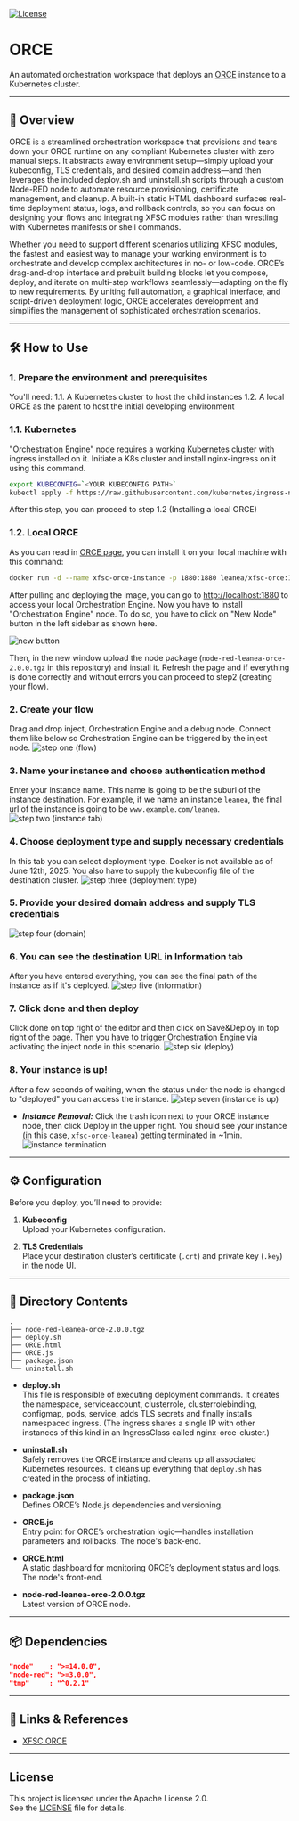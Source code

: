 [![License](https://img.shields.io/badge/License-Apache_2.0-blue.svg)](../LICENSE)

# ORCE

An automated orchestration workspace that deploys an [ORCE](https://github.com/eclipse-xfsc/orchestration-engine)  instance to a Kubernetes cluster.

---

## 🚀 Overview

ORCE is a streamlined orchestration workspace that provisions and tears down your ORCE runtime on any compliant Kubernetes cluster with zero manual steps. It abstracts away environment setup—simply upload your kubeconfig, TLS credentials, and desired domain address—and then leverages the included deploy.sh and uninstall.sh scripts through a custom Node-RED node to automate resource provisioning, certificate management, and cleanup. A built-in static HTML dashboard surfaces real‐time deployment status, logs, and rollback controls, so you can focus on designing your flows and integrating XFSC modules rather than wrestling with Kubernetes manifests or shell commands.

Whether you need to support different scenarios utilizing XFSC modules, the fastest and easiest way to manage your working environment is to orchestrate and develop complex architectures in no- or low-code. ORCE’s drag-and-drop interface and prebuilt building blocks let you compose, deploy, and iterate on multi-step workflows seamlessly—adapting on the fly to new requirements. By uniting full automation, a graphical interface, and script-driven deployment logic, ORCE accelerates development and simplifies the management of sophisticated orchestration scenarios.

---

## 🛠️ How to Use
### 1. Prepare the environment and prerequisites
You'll need:
1.1. A Kubernetes cluster to host the child instances
1.2. A local ORCE as the parent to host the initial developing environment
### 1.1. Kubernetes
"Orchestration Engine" node requires a working Kubernetes cluster with ingress installed on it. Initiate a K8s cluster and install nginx-ingress on it using this command.
```bash
export KUBECONFIG=`<YOUR KUBECONFIG PATH>`
kubectl apply -f https://raw.githubusercontent.com/kubernetes/ingress-nginx/controller-v1.12.3/deploy/static/provider/cloud/deploy.yaml
```
After this step, you can proceed to step 1.2 (Installing a local ORCE)
### 1.2. Local ORCE
As you can read in [ORCE page](https://github.com/eclipse-xfsc/orchestration-engine), you can install it on your local machine with this command:
```bash
docker run -d --name xfsc-orce-instance -p 1880:1880 leanea/xfsc-orce:1.0.8  # ORCE 1.0.8 latest as of June, 2025.
```
After pulling and deploying the image, you can go to [http://localhost:1880](http://localhost:1880) to access your local Orchestration Engine. Now you have to install "Orchestration Engine" node. To do so, you have to click on "New Node" button in the left sidebar as shown here.

![new button](./docImages/photo_2025-06-12_23-05-42.jpg?raw=true)

Then, in the new window upload the node package (`node-red-leanea-orce-2.0.0.tgz` in this repository) and install it. Refresh the page and if everything is done correctly and without errors you can proceed to step2 (creating your flow).
### 2. Create your flow
Drag and drop inject, Orchestration Engine and a debug node. Connect them like below so Orchestration Engine can be triggered by the inject node.
![step one (flow)](./docImages/photo_2_2025-06-12_15-30-18.jpg?raw=true)
### 3. Name your instance and choose authentication method
Enter your instance name. This name is going to be the suburl of the instance destination. For example, if we name an instance `leanea`, the final url of the instance is going to be `www.example.com/leanea`.
![step two (instance tab)](./docImages/photo_7_2025-06-12_15-30-18.jpg?raw=true)
### 4. Choose deployment type and supply necessary credentials
In this tab you can select deployment type. Docker is not available as of June 12th, 2025. You also have to supply the kubeconfig file of the destination cluster.
![step three (deployment type)](./docImages/photo_5_2025-06-12_15-30-18.jpg?raw=true)
### 5. Provide your desired domain address and supply TLS credentials
![step four (domain)](./docImages/photo_8_2025-06-12_15-30-18.jpg?raw=true)
### 6. You can see the destination URL in Information tab
After you have entered everything, you can see the final path of the instance as if it's deployed.
![step five (information)](./docImages/photo_1_2025-06-12_15-30-18.jpg?raw=true)
### 7. Click done and then deploy
Click done on top right of the editor and then click on Save&Deploy in top right of the page.
Then you have to trigger Orchestration Engine via activating the inject node in this scenario.
![step six (deploy)](./docImages/photo_4_2025-06-12_15-30-18.jpg?raw=true)
### 8. Your instance is up!
After a few seconds of waiting, when the status under the node is changed to "deployed" you can access the instance.
![step seven (instance is up)](./docImages/photo_3_2025-06-12_15-30-18.jpg?raw=true)

- ***Instance Removal:*** Click the trash icon next to your ORCE instance node, then click Deploy in the upper right. You should see your instance (in this case, `xfsc-orce-leanea`) getting terminated in ~1min.
![instance termination](./docImages/terminating.jpg?raw=true)

---

## ⚙️ Configuration

Before you deploy, you’ll need to provide:

1. **Kubeconfig**  
   Upload your Kubernetes configuration.

2. **TLS Credentials**  
   Place your destination cluster’s certificate (`.crt`) and private key (`.key`) in the node UI.

---

## 📁 Directory Contents
```
.
├── node-red-leanea-orce-2.0.0.tgz
├── deploy.sh
├── ORCE.html
├── ORCE.js
├── package.json
└── uninstall.sh
```

- **deploy.sh**  
  This file is responsible of executing deployment commands. It creates the namespace, serviceaccount, clusterrole, clusterrolebinding, configmap, pods, service, adds TLS secrets and finally installs namespaced ingress. (The ingress shares a single IP with other instances of this kind in an IngressClass called nginx-orce-cluster.)

- **uninstall.sh**  
  Safely removes the ORCE instance and cleans up all associated Kubernetes resources. It cleans up everything that `deploy.sh` has created in the process of initiating.

- **package.json**  
  Defines ORCE’s Node.js dependencies and versioning.

- **ORCE.js**  
  Entry point for ORCE’s orchestration logic—handles installation parameters and rollbacks. The node's back-end.

- **ORCE.html**  
  A static dashboard for monitoring ORCE’s deployment status and logs. The node's front-end.

- **node-red-leanea-orce-2.0.0.tgz**  
  Latest version of ORCE node.

---

## 📦 Dependencies

```json
"node"    : ">=14.0.0",
"node-red": ">=3.0.0",
"tmp"     : "^0.2.1"
```

---

## 🔗 Links & References

- [XFSC ORCE](https://github.com/eclipse-xfsc/orchestration-engine)  

---

## License

This project is licensed under the Apache License 2.0.  
See the [LICENSE](../LICENSE) file for details.
